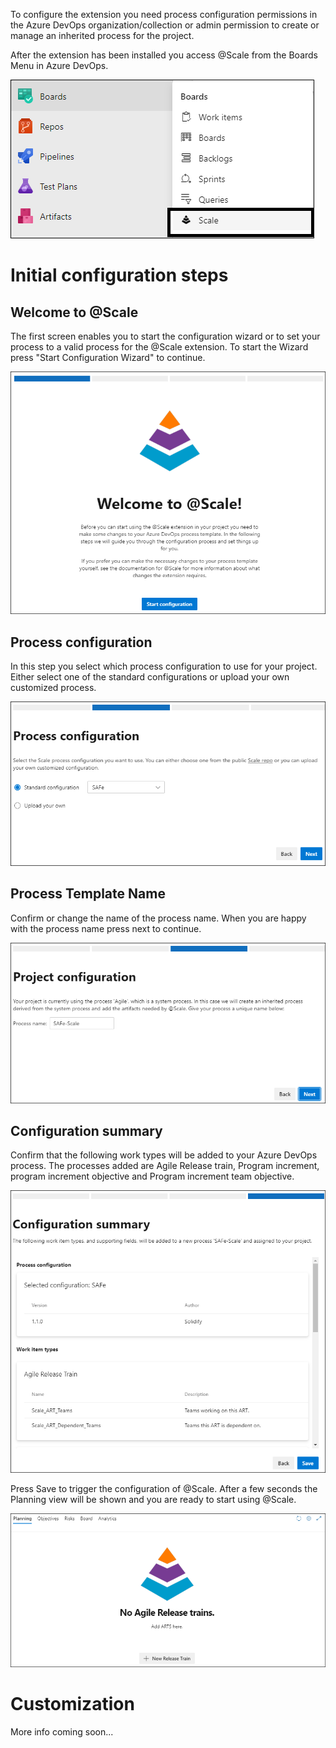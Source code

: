 To configure the extension you need process configuration permissions in the Azure DevOps organization/collection or admin permission to create or manage an inherited process for the project.

After the extension has been installed you access @Scale from the Boards Menu in Azure DevOps.

![image.png](/docs/.attachments/image-025cd89b-d67a-4327-8f46-3ffbd27eb65b.png)
 
# Initial configuration steps

## Welcome to @Scale

The first screen enables you to start the configuration wizard or to set your process to a valid process for the @Scale extension. To start the Wizard press "Start Configuration Wizard" to continue.

![image.png](/docs/.attachments/image-81e92055-1c1c-4fcf-b79b-4523a591ac03.png)

## Process configuration

In this step you select which process configuration to use for your project. Either select one of the standard configurations or upload your own customized process.

![image.png](/docs/.attachments/image-3d721d24-d21f-4330-b405-061c87e227df.png)

## Process Template Name

Confirm or change the name of the process name. When you are happy with the process name press next to continue.

![image.png](/docs/.attachments/image-e53ac571-7315-4708-a005-084bbf8ff9c7.png)

## Configuration summary

Confirm that the following work types will be added to your Azure DevOps process. The processes added are Agile Release train, Program increment, program increment objective and Program increment team objective. 

![image.png](/docs/.attachments/image-b0f4c937-7194-42a9-b05b-ea9d08f9ef0a.png)

Press Save to trigger the configuration of @Scale. After a few seconds the Planning view will be shown and you are ready to start using @Scale.

![image.png](/docs/.attachments/image-593840cb-1ca5-4e77-985f-b7d8afe01f31.png)

# Customization

More info coming soon...
